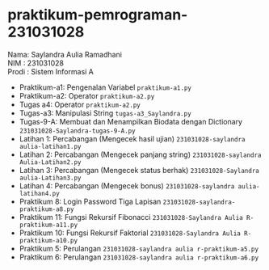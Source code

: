 # praktikum-pemrograman-231031028
<div> Nama: Saylandra Aulia Ramadhani </div>
<div> NIM : 231031028 </div>
<div> Prodi : Sistem Informasi A </div>

* Praktikum-a1: Pengenalan Variabel `praktikum-a1.py`
* Praktikum-a2: Operator `praktikum-a2.py`
* Tugas a4: Operator `praktikum-a2.py`
* Tugas-a3: Manipulasi String `tugas-a3_Saylandra.py`
* Tugas-9-A: Membuat dan Menampilkan Biodata dengan Dictionary `231031028-Saylandra-tugas-9-A.py`
* Latihan 1: Percabangan (Mengecek hasil ujian) `231031028-saylandra aulia-latihan1.py`
* Latihan 2: Percabangan (Mengecek panjang string) `231031028-saylandra Aulia-Latihan2.py`
* Latihan 3: Percabangan (Mengecek status berhak) `231031028-Saylandra aulia-Latihan3.py`
* Latihan 4: Percabangan (Mengecek bonus) `231031028-saylandra aulia-latihan4.py`
* Praktikum 8: Login Password Tiga Lapisan `231031028-saylandra-praktikum-a8.py`
* Praktikum 11: Fungsi Rekursif Fibonacci `231031028-Saylandra Aulia R-praktikum-a11.py`
* Praktikum 10: Fungsi Rekursif Faktorial `231031028-Saylandra Aulia R-praktikum-a10.py`
* Praktikum 5: Perulangan `231031028-saylandra aulia r-praktikum-a5.py`
* Praktikum 6: Perulangan `231031028-saylandra aulia r-praktikum-a6.py`
